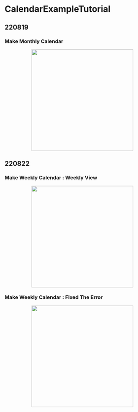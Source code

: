 # CalendarExampleTutorial

## 220819
### Make Monthly Calendar
<p align="center">
<img width="330px" src="https://user-images.githubusercontent.com/108422901/185627403-80c495f5-aea9-4158-9de1-11a79f97901c.gif">
</p>

## 220822
### Make Weekly Calendar : Weekly View
<p align="center">
<img width="330px" src="https://media0.giphy.com/media/TnmIxNZXklvnXgtIql/giphy.gif?cid=790b761170cd1df6adb86804029bdde46656be1d3288acfa&rid=giphy.gif&ct=g">
</p>

### Make Weekly Calendar : Fixed The Error
<p align="center">
<img width="330px" src="https://media2.giphy.com/media/lHT6rpoiWHiKjJfz10/giphy.gif?cid=790b7611d1ed062238e1a79fef4e876c5951416420926a66&rid=giphy.gif&ct=g">
</p>

